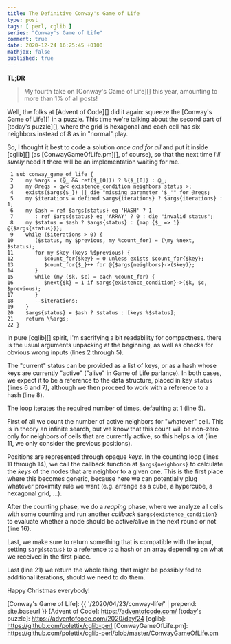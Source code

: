 ```yaml
---
title: The Definitive Conway's Game of Life
type: post
tags: [ perl, cglib ]
series: "Conway's Game of Life"
comment: true
date: 2020-12-24 16:25:45 +0100
mathjax: false
published: true
---
```


**TL;DR**

> My fourth take on [Conway's Game of Life][] this year, amounting to more
> than 1% of all posts!

Well, the folks at [Advent of Code][] did it again: squeeze the [Conway's
Game of Life][] in a puzzle. This time we're talking about the second part
of [today's puzzle][], where the grid is hexagonal and each cell has six
neighbors instead of 8 as in "normal" play.

So, I thought it best to code a solution *once and for all* and put it
inside [cglib][] (as [ConwayGameOfLife.pm][], of course), so that the next
time *I'll surely* need it there will be an implementation waiting for me.

```
 1 sub conway_game_of_life {
 2    my %args = (@_ && ref($_[0])) ? %{$_[0]} : @_;
 3    my @reqs = qw< existence_condition neighbors status >;
 4    exists($args{$_}) || die "missing parameter '$_'" for @reqs;
 5    my $iterations = defined $args{iterations} ? $args{iterations} : 1;
 6    my $ash = ref $args{status} eq 'HASH' ? 1
 7       : ref $args{status} eq 'ARRAY' ? 0 : die "invalid status";
 8    my $status = $ash ? $args{status} : {map {$_ => 1} @{$args{status}}};
 9    while ($iterations > 0) {
10       ($status, my $previous, my %count_for) = (\my %next, $status);
11       for my $key (keys %$previous) {
12          $count_for{$key} = 0 unless exists $count_for{$key};
13          $count_for{$_}++ for @{$args{neighbors}->($key)};
14       }
15       while (my ($k, $c) = each %count_for) {
16          $next{$k} = 1 if $args{existence_condition}->($k, $c, $previous);
17       }
18       --$iterations;
19    }
20    $args{status} = $ash ? $status : [keys %$status];
21    return \%args;
22 }
```

In pure [cglib][] spirit, I'm sacrifying a bit readability for compactness.
there is the usual arguments unpacking at the beginning, as well as checks
for obvious wrong inputs (lines 2 through 5).

The "current" status can be provided as a list of keys, or as a hash whose
keys are currently "active" ("alive" in Game of Life parlance). In both
cases, we expect it to be a reference to the data structure, placed in key
`status` (lines 6 and 7), although we then proceed to work with a reference
to a hash (line 8).

The loop iterates the required number of times, defaulting at 1 (line 5).

First of all we count the number of active neighbors for "whatever" cell.
This is in theory an infinite search, but we know that this count will be
non-zero only for neighbors of cells that are currently active, so this
helps a lot (line 11, we only consider the previous positions).

Positions are represented through opaque *keys*. In the counting loop (lines
11 through 14), we call the callback function at `$args{neighbors}` to
calculate the *keys* of the nodes that are neighbor to a given one. This is
the first place where this becomes generic, because here we can potentially
plug whatever proximity rule we want (e.g. arrange as a cube, a hypercube, a
hexagonal grid, ...).

After the counting phase, we do a *reaping* phase, where we analyze all
cells with some counting and run another *callback*
`$args{existence_condition}` to evaluate whether a node should be
active/alive in the next round or not (line 16).

Last, we make sure to return something that is compatible with the input,
setting `$arg{status}` to a reference to a hash or an array depending on
what we received in the first place.

Last (line 21) we return the whole thing, that might be possibly fed to
additional iterations, should we need to do them.

Happy Christmas everybody!

[Conway's Game of Life]: {{ '/2020/04/23/conway-life/' | prepend: site.baseurl }}
[Advent of Code]: https://adventofcode.com/
[today's puzzle]: https://adventofcode.com/2020/day/24
[cglib]: https://github.com/polettix/cglib-perl
[ConwayGameOfLife.pm]: https://github.com/polettix/cglib-perl/blob/master/ConwayGameOfLife.pm
